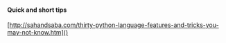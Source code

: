 #### Quick and short tips
[http://sahandsaba.com/thirty-python-language-features-and-tricks-you-may-not-know.htm]()
